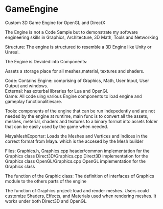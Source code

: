 # GameEngine
Custom 3D Game Engine for OpenGL and DirectX

The Engine is not a Code Sample but to demonstrate my software engineering skills in Graphics, Architecture, 3D Math, Tools and Networking

Structure:
The engine is structured to resemble a 3D Engine like Unity or Unreal.

The Engine is Devided into Components: 

Assets a storage place for all meshes,material, textures and shaders.

Code: Contains Engine: comprising of Graphics, Math, User Input, User Output and windows.<br> External: has exterbal libraries for Lua and OpenGl. <br> Game: All code uing various Engine components to load engine and gameplay functionalitiesare.<br>

Tools: components of the engine that can be run indepedently and are not needed by the engine at runtime, main func is to convert all the assets, meshes, meterial, shaders and textures to a binary format into assets folder that can be easily used by the game when needed.

MayaMeshExporter: Loads the Meshes and Vertices and Indices in the correct format from Maya. which is the accesed by the Mesh builder

Files:
Graphics.h, Graphics.cpp header/common implementation for the Graphics class
Direct3D/Graphics.cpp Direct3D implementation for the Graphics class
OpenGL/Graphics.cpp OpenGL implementation for the Graphics class

The function of the Graphic class: 
The definition of interfaces of Graphics module to the others parts of the engine

The function of Graphics project: load and render meshes. 
Users could customize Shaders, Effects, and Materials used when rendering meshes.
It works under both Direct3D and OpenGL.



